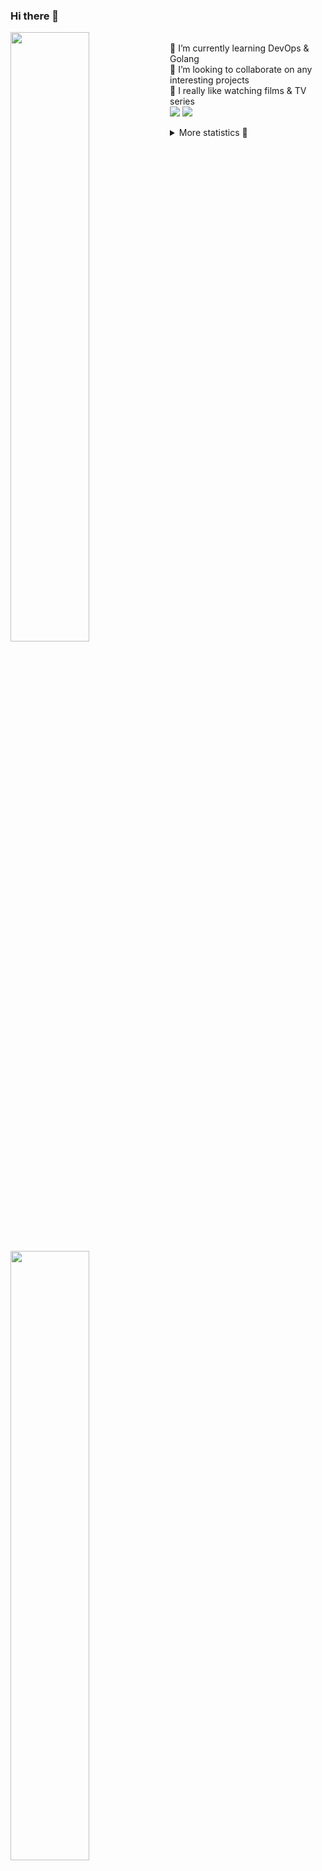 ### Hi there 👋


[<img align="left" width="50%" src="https://github-readme-stats.vercel.app/api?username=rufusnufus&hide=issues&show_icons=true&count_private=true&theme=transparent&title_color=FF6F40&text_color=FBF9F8&icon_color=F48242&hide_border=true&hide_title=true#gh-dark-mode-only">](https://metrics.lecoq.io/rufusnufus#gh-dark-mode-only)
[<img align="left" width="50%" src="https://github-readme-stats.vercel.app/api?username=rufusnufus&hide=issues&show_icons=true&count_private=true&theme=transparent&title_color=FF6533&text_color=4D4644&icon_color=FF8038&hide_border=true&hide_title=true#gh-light-mode-only">](https://metrics.lecoq.io/rufusnufus#gh-light-mode-only)

<p>
  <br>
  🌱 I’m currently learning DevOps & Golang</br>
  👯 I’m looking to collaborate on any interesting projects</br>
  🎥 I really like watching films & TV series</br>
  <a href="https://linkedin.com/in/rufusnufus"><img src="https://img.shields.io/badge/linkedin-0077B5.svg?style=for-the-badge&logo=linkedin&logoColor=white"/></a>
  <a href="https://t.me/rufusnufus"><img src="https://img.shields.io/badge/-telegram-black?style=for-the-badge&color=blue&logo=telegram"/></a>
</p>

<p text-align="left">
<details>
  <summary>More statistics 👀</summary><br/>

<!--START_SECTION:waka-->
![Code Time](http://img.shields.io/badge/Code%20Time-764%20hrs%2047%20mins-blue)

![Profile Views](http://img.shields.io/badge/Profile%20Views-0-blue)

**I'm an Early 🐤** 

```text
🌞 Morning                6205 commits        █████░░░░░░░░░░░░░░░░░░░░   20.54 % 
🌆 Daytime                17723 commits       ███████████████░░░░░░░░░░   58.67 % 
🌃 Evening                5611 commits        █████░░░░░░░░░░░░░░░░░░░░   18.58 % 
🌙 Night                  668 commits         █░░░░░░░░░░░░░░░░░░░░░░░░   02.21 % 
```
📅 **I'm Most Productive on Wednesday** 

```text
Monday                   6253 commits        █████░░░░░░░░░░░░░░░░░░░░   20.70 % 
Tuesday                  5186 commits        ████░░░░░░░░░░░░░░░░░░░░░   17.17 % 
Wednesday                6641 commits        █████░░░░░░░░░░░░░░░░░░░░   21.98 % 
Thursday                 5562 commits        █████░░░░░░░░░░░░░░░░░░░░   18.41 % 
Friday                   5183 commits        ████░░░░░░░░░░░░░░░░░░░░░   17.16 % 
Saturday                 814 commits         █░░░░░░░░░░░░░░░░░░░░░░░░   02.69 % 
Sunday                   568 commits         ░░░░░░░░░░░░░░░░░░░░░░░░░   01.88 % 
```


📊 **This Week I Spent My Time On** 

```text
💬 Programming Languages: 
No Activity Tracked This Week

🔥 Editors: 
No Activity Tracked This Week
```

**I Mostly Code in Go** 

```text
Go                       18 repos            █████░░░░░░░░░░░░░░░░░░░░   18.18 % 
Python                   15 repos            ████░░░░░░░░░░░░░░░░░░░░░   15.15 % 
Smarty                   5 repos             █░░░░░░░░░░░░░░░░░░░░░░░░   05.05 % 
Shell                    3 repos             █░░░░░░░░░░░░░░░░░░░░░░░░   03.03 % 
Kotlin                   2 repos             █░░░░░░░░░░░░░░░░░░░░░░░░   02.02 % 
```




 Last Updated on 26/05/2024 00:57:23 UTC
<!--END_SECTION:waka-->

</details>
</p>
